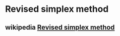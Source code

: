 # Revised simplex method



## wikipedia [Revised simplex method](https://en.wikipedia.org/wiki/Revised_simplex_method)